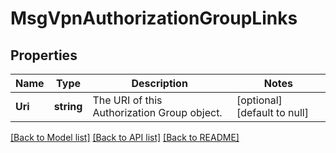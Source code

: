 # MsgVpnAuthorizationGroupLinks

## Properties
Name | Type | Description | Notes
------------ | ------------- | ------------- | -------------
**Uri** | **string** | The URI of this Authorization Group object. | [optional] [default to null]

[[Back to Model list]](../README.md#documentation-for-models) [[Back to API list]](../README.md#documentation-for-api-endpoints) [[Back to README]](../README.md)

